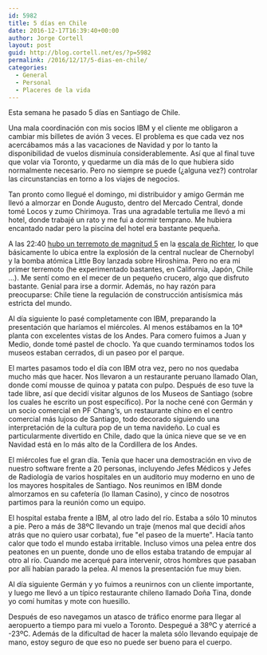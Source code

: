 ```yaml
---
id: 5982
title: 5 días en Chile
date: 2016-12-17T16:39:40+00:00
author: Jorge Cortell
layout: post
guid: http://blog.cortell.net/es/?p=5982
permalink: /2016/12/17/5-dias-en-chile/
categories:
  - General
  - Personal
  - Placeres de la vida
---
```

Esta semana he pasado 5 días en Santiago de Chile.

Una mala coordinación con mis socios IBM y el cliente me obligaron a cambiar mis billetes de avión 3 veces. El problema es que cada vez nos acercábamos más a las vacaciones de Navidad y por lo tanto la disponibilidad de vuelos disminuía considerablemente. Así que al final tuve que volar via Toronto, y quedarme un día más de lo que hubiera sido normalmente necesario. Pero no siempre se puede (¿alguna vez?) controlar las circunstancias en torno a los viajes de negocios.

Tan pronto como llegué el domingo, mi distribuidor y amigo Germán me llevó a almorzar en Donde Augusto, dentro del Mercado Central, donde tomé Locos y zumo Chirimoya. Tras una agradable tertulia me llevó a mi hotel, donde trabajé un rato y me fui a dormir temprano. Me hubiera encantado nadar pero la piscina del hotel era bastante pequeña.

A las 22:40  [hubo un terremoto de magnitud 5](http://www.sismologia.cl/) en la <a href = "https://en.wikipedia.org/wiki/ Richter\_magnitude\_scale "> escala de Richter</a>, lo que básicamente lo ubica entre la explosión de la central nuclear de Chernobyl y la bomba atómica Little Boy lanzada sobre Hiroshima. Pero no era mi primer terremoto (he experimentado bastantes, en California, Japón, Chile ...). Me sentí como en el mecer de un pequeño crucero, algo que disfruto bastante. Genial para irse a dormir. Además, no hay razón para preocuparse: Chile tiene la regulación de construcción antisísmica más estricta del mundo.

Al día siguiente lo pasé completamente con IBM, preparando la presentación que haríamos el miércoles. Al menos estábamos en la 10ª planta con excelentes vistas de los Andes. Para comero fuimos a Juan y Medio, donde tomé pastel de choclo. Ya que cuando terminamos todos los museos estaban cerrados, di un paseo por el parque.

El martes pasamos todo el día con IBM otra vez, pero no nos quedaba mucho más que hacer. Nos llevaron a un restaurante peruano llamado Olan, donde comí mousse de quinoa y patata con pulpo. Después de eso tuve la tade libre, así que decidí visitar algunos de los Museos de Santiago (sobre los cuales he escrito un post específico). Por la noche cené con Germán y un socio comercial en PF Chang‘s, un restaurante chino en el centro comercial más lujoso de Santiago, todo decorado siguiendo una interpretación de la cultura pop de un tema navideño. Lo cual es particularmente divertido en Chile, dado que la única nieve que se ve en Navidad está en lo más alto de la Cordillera de los Andes.

El miércoles fue el gran día. Tenía que hacer una demostración en vivo de nuestro software frente a 20 personas, incluyendo Jefes Médicos y Jefes de Radiología de varios hospitales en un auditorio muy moderno en uno de los mayores hospitales de Santiago. Nos reunimos en IBM donde almorzamos en su cafetería (lo llaman Casino), y cinco de nosotros partimos para la reunión como un equipo.

El hospital estaba frente a IBM, al otro lado del río. Estaba a sólo 10 minutos a pie. Pero a más de 38ºC llevando un traje (menos mal que decidí años atrás que no quiero usar corbata), fue "el paseo de la muerte". Hacía tanto calor que todo el mundo estaba irritable. Incluso vimos una pelea entre dos peatones en un puente, donde uno de ellos estaba tratando de empujar al otro al río. Cuando me acerqué para intervenir, otros hombres que pasaban por allí habían parado la pelea. Al menos la presentación fue muy bien.

Al día siguiente Germán y yo fuimos a reunirnos con un cliente importante, y luego me llevó a un típico restaurante chileno llamado Doña Tina, donde yo comí humitas y mote con huesillo.

Después de eso navegamos un atasco de tráfico enorme para llegar al aeropuerto a tiempo para mi vuelo a Toronto. Despegué a 38ºC y aterricé a -23ºC. Además de la dificultad de hacer la maleta sólo llevando equipaje de mano, estoy seguro de que eso no puede ser bueno para el cuerpo.